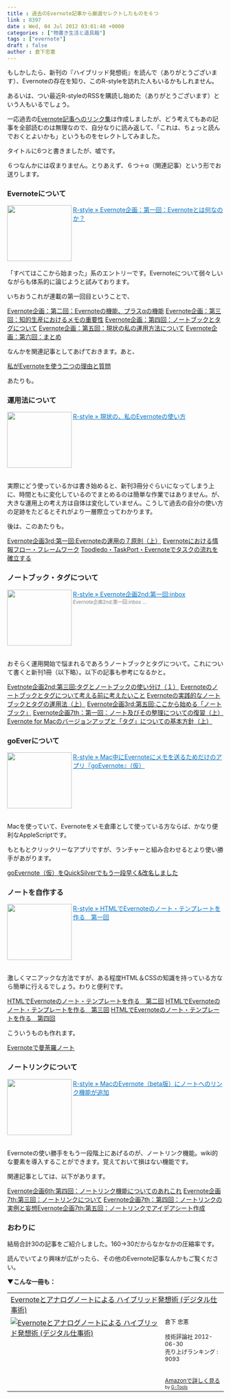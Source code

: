 ```yaml
---
title : 過去のEvernote記事から厳選セレクトしたものを６つ
link : 8397
date : Wed, 04 Jul 2012 03:01:40 +0000
categories : ["物書き生活と道具箱"]
tags : ["evernote"]
draft : false
author : 倉下忠憲
---
```


もしかしたら、新刊の『ハイブリッド発想術』を読んで（ありがとうございます）、Evernoteの存在を知り、このR-styleを訪れた人もいるかもしれません。

あるいは、つい最近R-styleのRSSを購読し始めた（ありがとうございます）という人もいるでしょう。

一応過去の<a href="https://rashita.net/blog/?page_id=8276">Evernote記事へのリンク集</a>は作成しましたが、どう考えてもあの記事を全部読むのは無理なので、自分なりに読み返して、「これは、ちょっと読んでおくとよいかも」というものをセレクトしてみました。

タイトルに6つと書きましたが、嘘です。

６つなんかには収まりません。とりあえず、６つ＋α（関連記事）という形でお送りします。

<h3>Evernoteについて</h3>
<a href="https://rashita.net/blog/?p=2783" target="_blank"><img class="alignleft" align="left" border="0" src="http://capture.heartrails.com/150x130/shadow?https://rashita.net/blog/?p=2783" alt="" width="150" height="130" /></a><a style="color:#0070C5;" href="https://rashita.net/blog/?p=2783" target="_blank">R-style » Evernote企画：第一回：Evernoteとは何なのか？</a><a href="http://b.hatena.ne.jp/entry/https://rashita.net/blog/?p=2783" target="_blank"><img border="0" src="http://b.hatena.ne.jp/entry/image/https://rashita.net/blog/?p=2783" alt="" /></a><br style="clear:both;" /><br>
「すべてはここから始まった」系のエントリーです。Evernoteについて弱々しいながらも体系的に論じようと試みております。

いちおうこれが連載の第一回目ということで、

<a href="https://rashita.net/blog/?p=2790">Evernote企画：第二回：Evernoteの機能、プラスαの機能</a>
<a href="https://rashita.net/blog/?p=2812">Evernote企画：第三回：知的生産におけるメモの重要性</a>
<a href="https://rashita.net/blog/?p=2818">Evernote企画：第四回：ノートブックとタグについて</a>
<a href="https://rashita.net/blog/?p=2829">Evernote企画：第五回：現状の私の運用方法について</a>
<a href="https://rashita.net/blog/?p=2836">Evernote企画：第六回：まとめ</a>

なんかを関連記事としてあげておきます。あと、

<a href="https://rashita.net/blog/?p=3797">私がEvernoteを使う二つの理由と質問</a>

あたりも。

<h3>運用法について</h3>
<a href="https://rashita.net/blog/?p=3330" target="_blank"><img class="alignleft" align="left" border="0" src="http://capture.heartrails.com/150x130/shadow?https://rashita.net/blog/?p=3330" alt="" width="150" height="130" /></a><a style="color:#0070C5;" href="https://rashita.net/blog/?p=3330" target="_blank">R-style » 現状の、私のEvernoteの使い方</a><a href="http://b.hatena.ne.jp/entry/https://rashita.net/blog/?p=3330" target="_blank"><img border="0" src="http://b.hatena.ne.jp/entry/image/https://rashita.net/blog/?p=3330" alt="" /></a><br style="clear:both;" /><br>

実際にどう使っているかは書き始めると、新刊3冊分ぐらいになってしまう上に、時間ともに変化しているのでまとめるのは簡単な作業ではありません。が、大きな運用上の考え方は自体は変化していません。こうして過去の自分の使い方の足跡をたどるとそれがより一層際立ってわかります。

後は、このあたりも。

<a href="https://rashita.net/blog/?p=3961">Evernote企画3rd:第一回:Evernoteの運用の７原則（上）</a>
<a href="https://rashita.net/blog/?p=6618">Evernoteにおける情報フロー・フレームワーク</a>
<a href="https://rashita.net/blog/?p=7422">Toodledo・TaskPort・Evernoteでタスクの流れを確立する</a>

<h3>ノートブック・タグについて</h3>
<a href="https://rashita.net/blog/?p=3494" target="_blank"><img class="alignleft" align="left" border="0" src="http://capture.heartrails.com/150x130/shadow?https://rashita.net/blog/?p=3494" alt="" width="150" height="130" /></a><a style="color:#0070C5;" href="https://rashita.net/blog/?p=3494" target="_blank">R-style » Evernote企画2nd:第一回:inbox</a><a href="http://b.hatena.ne.jp/entry/https://rashita.net/blog/?p=3494" target="_blank"><img border="0" src="http://b.hatena.ne.jp/entry/image/https://rashita.net/blog/?p=3494" alt="" /></a><br><span style="color: #808080;font-size: 80%;">Evernote企画2nd:第一回:inbox ...</span><br style="clear:both;" /><br>

おそらく運用開始で悩まれるであろうノートブックとタグについて。これについて書くと新刊1冊（以下略）。以下の記事も参考になるかと。

<a href="https://rashita.net/blog/?p=3531">Evetnote企画2nd:第三回:タグとノートブックの使い分け（１）</a>
<a href="https://rashita.net/blog/?p=3846">Evernoteのノートブックとタグについて考える前に考えたいこと</a>
<a href="https://rashita.net/blog/?p=3899">Evernoteの実践的なノートブックとタグの運用法（上）</a>
<a href="https://rashita.net/blog/?p=4004">Evernote企画3rd:第五回:ここから始める「ノートブック」</a>
<a href="https://rashita.net/blog/?p=6485">Evernote企画7th：第一回：ノート及びその整理についての復習（上）</a>
<a href="https://rashita.net/blog/?p=6934">Evernote for Macのバージョンアップと「タグ」についての基本方針（上）</a>

<h3>goEverについて</h3>
<a href="https://rashita.net/blog/?p=5376" target="_blank"><img class="alignleft" align="left" border="0" src="http://capture.heartrails.com/150x130/shadow?https://rashita.net/blog/?p=5376" alt="" width="150" height="130" /></a><a style="color:#0070C5;" href="https://rashita.net/blog/?p=5376" target="_blank">R-style » Mac中にEvernoteにメモを送るためだけのアプリ『goEvernote』（仮）</a><a href="http://b.hatena.ne.jp/entry/https://rashita.net/blog/?p=5376" target="_blank"><img border="0" src="http://b.hatena.ne.jp/entry/image/https://rashita.net/blog/?p=5376" alt="" /></a><br style="clear:both;" /><br>

Macを使っていて、Evernoteをメモ倉庫として使っている方ならば、かなり便利なAppleScriptです。

もともとクリックリーなアプリですが、ランチャーと組み合わせるとより使い勝手があがります。

<a href="https://rashita.net/blog/?p=6970">goEvernote（仮）をQuickSilverでもう一段早く&amp;改名しました</a>


<h3>ノートを自作する</h3>
<a href="https://rashita.net/blog/?p=6327" target="_blank"><img class="alignleft" align="left" border="0" src="http://capture.heartrails.com/150x130/shadow?https://rashita.net/blog/?p=6327" alt="" width="150" height="130" /></a><a style="color:#0070C5;" href="https://rashita.net/blog/?p=6327" target="_blank">R-style » HTMLでEvernoteのノート・テンプレートを作る　第一回</a><a href="http://b.hatena.ne.jp/entry/https://rashita.net/blog/?p=6327" target="_blank"><img border="0" src="http://b.hatena.ne.jp/entry/image/https://rashita.net/blog/?p=6327" alt="" /></a><br style="clear:both;" /><br>

激しくマニアックな方法ですが、ある程度HTML＆CSSの知識を持っている方なら簡単に行えるでしょう。わりと便利です。

<a href="https://rashita.net/blog/?p=6335">HTMLでEvernoteのノート・テンプレートを作る　第二回</a>
<a href="https://rashita.net/blog/?p=6338">HTMLでEvernoteのノート・テンプレートを作る　第三回</a>
<a href="https://rashita.net/blog/?p=6348">HTMLでEvernoteのノート・テンプレートを作る　第四回</a>

こういうものも作れます。

<a href="https://rashita.net/blog/?p=7464">Evernoteで曼荼羅ノート</a>
<h3>ノートリンクについて</h3>
<a href="https://rashita.net/blog/?p=5780" target="_blank"><img class="alignleft" align="left" border="0" src="http://capture.heartrails.com/150x130/shadow?https://rashita.net/blog/?p=5780" alt="" width="150" height="130" /></a><a style="color:#0070C5;" href="https://rashita.net/blog/?p=5780" target="_blank">R-style » MacのEvernote（beta版）にノートへのリンク機能が追加</a><a href="http://b.hatena.ne.jp/entry/https://rashita.net/blog/?p=5780" target="_blank"><img border="0" src="http://b.hatena.ne.jp/entry/image/https://rashita.net/blog/?p=5780" alt="" /></a><br style="clear:both;" /><br>

Evernoteの使い勝手をもう一段階上にあげるのが、ノートリンク機能。wiki的な要素を導入することができます。覚えておいて損はない機能です。

関連記事としては、以下があります。

<a href="https://rashita.net/blog/?p=6018">Evernote企画6th:第四回：ノートリンク機能についてのあれこれ</a>
<a href="https://rashita.net/blog/?p=6493">Evernote企画7th:第三回：ノートリンクについて</a>
<a href="https://rashita.net/blog/?p=6496">Evernote企画7th：第四回：ノートリンクの実例と妄想</a><a href="https://rashita.net/blog/?p=6507">Evernote企画7th:第五回：ノートリンクでアイデアシート作成</a>

<h3>おわりに</h3>
結局合計30の記事をご紹介しました。160→30だからなかなかの圧縮率です。

読んでいてより興味が広がったら、その他のEvernote記事なんかもご覧ください。

<strong>▼こんな一冊も：</strong>
<table  border="0" cellpadding="5"><tr><td colspan="2"><a href="http://www.amazon.co.jp/Evernote%E3%81%A8%E3%82%A2%E3%83%8A%E3%83%AD%E3%82%B0%E3%83%8E%E3%83%BC%E3%83%88%E3%81%AB%E3%82%88%E3%82%8B-%E3%83%8F%E3%82%A4%E3%83%96%E3%83%AA%E3%83%83%E3%83%89%E7%99%BA%E6%83%B3%E8%A1%93-%E3%83%87%E3%82%B8%E3%82%BF%E3%83%AB%E4%BB%95%E4%BA%8B%E8%A1%93-%E5%80%89%E4%B8%8B-%E5%BF%A0%E6%86%B2/dp/4774151505%3FSubscriptionId%3D15SMZCTB9V8NGR2TW082%26tag%3Drashita1000-22%26linkCode%3Dxm2%26camp%3D2025%26creative%3D165953%26creativeASIN%3D4774151505" target="_blank">Evernoteとアナログノートによる ハイブリッド発想術 (デジタル仕事術)</a><img src="http://www.assoc-amazon.jp/e/ir?t=rashita1000-22&l=ur2&o=9" width="1" height="1" style="border: none;" alt="" /></td></tr><tr><td valign="top"><a href="http://www.amazon.co.jp/Evernote%E3%81%A8%E3%82%A2%E3%83%8A%E3%83%AD%E3%82%B0%E3%83%8E%E3%83%BC%E3%83%88%E3%81%AB%E3%82%88%E3%82%8B-%E3%83%8F%E3%82%A4%E3%83%96%E3%83%AA%E3%83%83%E3%83%89%E7%99%BA%E6%83%B3%E8%A1%93-%E3%83%87%E3%82%B8%E3%82%BF%E3%83%AB%E4%BB%95%E4%BA%8B%E8%A1%93-%E5%80%89%E4%B8%8B-%E5%BF%A0%E6%86%B2/dp/4774151505%3FSubscriptionId%3D15SMZCTB9V8NGR2TW082%26tag%3Drashita1000-22%26linkCode%3Dxm2%26camp%3D2025%26creative%3D165953%26creativeASIN%3D4774151505" target="_blank"><img src="http://ecx.images-amazon.com/images/I/41XNAFAW1sL._SL160_.jpg" border="0" alt="Evernoteとアナログノートによる ハイブリッド発想術 (デジタル仕事術)" /></a></td><td valign="top"><font size="-1">倉下 忠憲 <br /><br />技術評論社  2012-06-30<br />売り上げランキング : 9093<br /><br /><br /><a href="http://www.amazon.co.jp/Evernote%E3%81%A8%E3%82%A2%E3%83%8A%E3%83%AD%E3%82%B0%E3%83%8E%E3%83%BC%E3%83%88%E3%81%AB%E3%82%88%E3%82%8B-%E3%83%8F%E3%82%A4%E3%83%96%E3%83%AA%E3%83%83%E3%83%89%E7%99%BA%E6%83%B3%E8%A1%93-%E3%83%87%E3%82%B8%E3%82%BF%E3%83%AB%E4%BB%95%E4%BA%8B%E8%A1%93-%E5%80%89%E4%B8%8B-%E5%BF%A0%E6%86%B2/dp/4774151505%3FSubscriptionId%3D15SMZCTB9V8NGR2TW082%26tag%3Drashita1000-22%26linkCode%3Dxm2%26camp%3D2025%26creative%3D165953%26creativeASIN%3D4774151505" target="_blank">Amazonで詳しく見る</a></font><font size="-2"> by <a href="http://www.goodpic.com/mt/aws/index.html" >G-Tools</a></font></td></tr></table>

